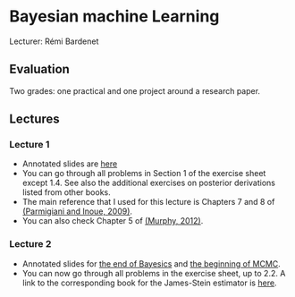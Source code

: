 # Bayesian machine Learning
Lecturer: Rémi Bardenet

## Evaluation
Two grades: one practical and one project around a research paper.

## Lectures
### Lecture 1
* Annotated slides are [here](https://nextcloud.univ-lille.fr/index.php/s/ds5SdFWnTrEM3b6)
* You can go through all problems in Section 1 of the exercise sheet except 1.4. See also the additional exercises on posterior derivations listed from other books.
* The main reference that I used for this lecture is Chapters 7 and 8 of [(Parmigiani and Inoue, 2009)](https://www.webdepot.umontreal.ca/Usagers/perronf/MonDepotPublic/stt2100/Decision_theory.pdf).
* You can also check Chapter 5 of [(Murphy, 2012)](https://www.google.com/url?sa=t&rct=j&q=&esrc=s&source=web&cd=&cad=rja&uact=8&ved=2ahUKEwiQ6NDzhuXsAhVPLBoKHRQ3AvUQFjAAegQIBxAC&url=https%3A%2F%2Fdoc.lagout.org%2Fscience%2FArtificial%2520Intelligence%2FMachine%2520learning%2FMachine%2520Learning_%2520A%2520Probabilistic%2520Perspective%2520%255BMurphy%25202012-08-24%255D.pdf&usg=AOvVaw3X0sY_qZRP7o5WDlWa5X8V).
### Lecture 2
* Annotated slides for [the end of Bayesics](https://nextcloud.univ-lille.fr/index.php/s/2fRLcqo9PZeZyd7) and [the beginning of MCMC](https://nextcloud.univ-lille.fr/index.php/s/ZCtfaMJ8w5NTkza).
* You can now go through all problems in the exercise sheet, up to 2.2. A link to the corresponding book for the James-Stein estimator is [here](http://library.lol/main/A82270D055F6EE991539AC0533036E0D).